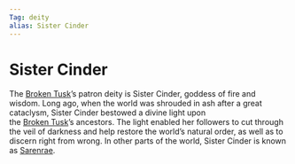 ```yaml
---
Tag: deity
alias: Sister Cinder
---
```

# Sister Cinder
The [Broken Tusk](questforthefrozenflame/docs/Backstory/Organizations/Broken-Tusk.md)’s patron deity is Sister Cinder, goddess of fire and wisdom. Long ago, when the world was shrouded in ash after a great cataclysm, Sister Cinder bestowed a divine light upon  
the [Broken Tusk](questforthefrozenflame/docs/Backstory/Organizations/Broken-Tusk.md)’s ancestors. The light enabled her followers to cut through the veil of darkness and help restore the world’s natural order, as well as to discern right from wrong. In other parts of the world, Sister Cinder is known as [Sarenrae](https://pathfinderwiki.com/wiki/Sarenrae).